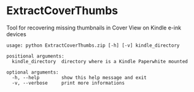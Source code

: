 ExtractCoverThumbs
==================

Tool for recovering missing thumbnails in Cover View on Kindle e-ink devices

```
usage: python ExtractCoverThumbs.zip [-h] [-v] kindle_directory

positional arguments:
  kindle_directory  directory where is a Kindle Paperwhite mounted

optional arguments:
  -h, --help        show this help message and exit
  -v, --verbose     print more informations
```
